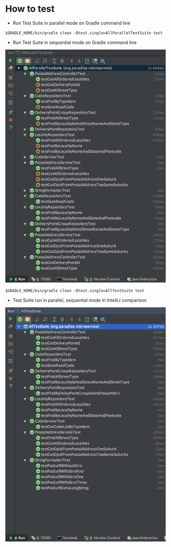 # How to test #

  * Run Test Suite in parallel mode on Gradle command line

```
$GRADLE_HOME/bin/gradle clean -Dtest.single=AllParallelTestSuite test
```

  * Run Test Suite in sequential mode on Gradle command line

![alt text][parallelTestSuite]

[parallelTestSuite]: https://raw.githubusercontent.com/TerrenceMiao/PAF/master/doc/All%20tests%20run%20in%20parallel.png "Test Suite run in parallel"

```
$GRADLE_HOME/bin/gradle clean -Dtest.single=AllTestSuite test
```

  * Test Suite run in parallel, sequential mode in IntelliJ comparison

![alt text][sequentialTestSuite]

[sequentialTestSuite]: https://raw.githubusercontent.com/TerrenceMiao/PAF/master/doc/All%20tests%20run%20in%20sequential.png "Test Suite run in sequential"
